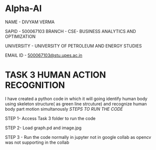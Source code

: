 # Alpha-AI
NAME - DIVYAM VERMA 

SAPID - 500067103
BRANCH - CSE- BUSINESS ANALYTICS AND OPTIMIZATION

UNIVERSITY - UNIVERSITY OF PETROLEUM AND ENERGY STUDIES

EMAIL ID - 500067103@stu.upes.ac.in

# TASK 3 HUMAN ACTION RECOGNITION

I have created a python code in which it will going identify human body using skeleton structure( as green line strcuture) and recognize human body part motion simultanously
*STEPS TO RUN THE CODE*

STEP 1- Access Task 3 folder to run the code 

STEP 2- Load graph.pd and image.jpg

STEP 3 - Run the code normally in jupyter not in google collab as opencv was not supporting in the collab 
